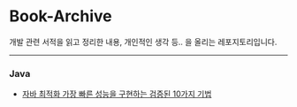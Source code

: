 # Book-Archive
개발 관련 서적을 읽고 정리한 내용, 개인적인 생각 등.. 을 올리는 레포지토리입니다.

---

### Java
- [자바 최적화 가장 빠른 성능을 구현하는 검증된 10가지 기법](https://github.com/HYK97/Book-Archive/blob/master/%EC%9E%90%EB%B0%94%EC%B5%9C%EC%A0%81%ED%99%94/1%EC%9E%A5/1.%20%EC%84%B1%EB%8A%A5%EA%B3%BC%20%EC%B5%9C%EC%A0%81%ED%99%94.md)
